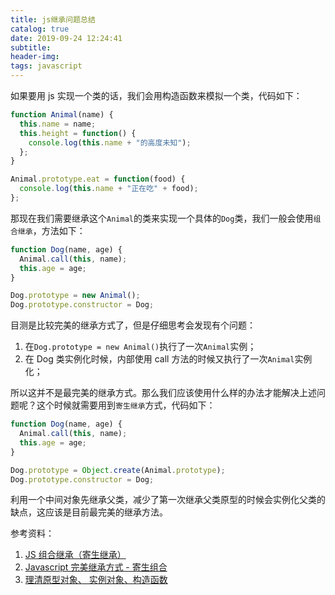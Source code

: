 ```yaml
---
title: js继承问题总结
catalog: true
date: 2019-09-24 12:24:41
subtitle:
header-img:
tags: javascript
---
```


如果要用 js 实现一个类的话，我们会用构造函数来模拟一个类，代码如下：

```javascript
function Animal(name) {
  this.name = name;
  this.height = function() {
    console.log(this.name + "的高度未知");
  };
}

Animal.prototype.eat = function(food) {
  console.log(this.name + "正在吃" + food);
};
```

那现在我们需要继承这个`Animal`的类来实现一个具体的`Dog`类，我们一般会使用`组合继承`，方法如下：

```javascript
function Dog(name, age) {
  Animal.call(this, name);
  this.age = age;
}

Dog.prototype = new Animal();
Dog.prototype.constructor = Dog;
```

目测是比较完美的继承方式了，但是仔细思考会发现有个问题：

1. 在`Dog.prototype = new Animal()`执行了一次`Animal`实例；
2. 在 Dog 类实例化时候，内部使用 call 方法的时候又执行了一次`Animal`实例化；

所以这并不是最完美的继承方式。那么我们应该使用什么样的办法才能解决上述问题呢？这个时候就需要用到`寄生继承`方式，代码如下：

```javascript
function Dog(name, age) {
  Animal.call(this, name);
  this.age = age;
}

Dog.prototype = Object.create(Animal.prototype);
Dog.prototype.constructor = Dog;
```

利用一个中间对象先继承父类，减少了第一次继承父类原型的时候会实例化父类的缺点，这应该是目前最完美的继承方法。

参考资料：

1. [JS 组合继承（寄生继承）](https://www.jianshu.com/p/8a83ed26ecbb)
2. [Javascript 完美继承方式 - 寄生组合](https://www.jianshu.com/p/5d53d06ea918)
3. [理清原型对象、 实例对象、构造函数](https://juejin.im/post/5e6dec09f265da572c54a6e4)
